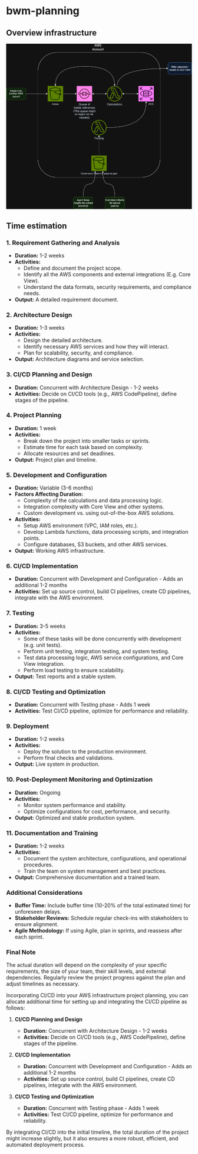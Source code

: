 # bwm-planning

## Overview infrastructure

![Initial draft of architecture](overview.png)


## Time estimation

### 1. Requirement Gathering and Analysis

- **Duration:** 1-2 weeks
- **Activities:**
  - Define and document the project scope.
  - Identify all the AWS components and external integrations (E.g. Core View).
  - Understand the data formats, security requirements, and compliance needs.
- **Output:** A detailed requirement document.

### 2. Architecture Design

- **Duration:** 1-3 weeks
- **Activities:**
  - Design the detailed architecture.
  - Identify necessary AWS services and how they will interact.
  - Plan for scalability, security, and compliance.
- **Output:** Architecture diagrams and service selection.


### 3. CI/CD Planning and Design

- **Duration:** Concurrent with Architecture Design - 1-2 weeks
- **Activities:** Decide on CI/CD tools (e.g., AWS CodePipeline), define stages of the pipeline.

### 4. Project Planning

- **Duration:** 1 week
- **Activities:**
  - Break down the project into smaller tasks or sprints.
  - Estimate time for each task based on complexity.
  - Allocate resources and set deadlines.
- **Output:** Project plan and timeline.

### 5. Development and Configuration

- **Duration:** Variable (3-6 months)
- **Factors Affecting Duration:**
  - Complexity of the calculations and data processing logic.
  - Integration complexity with Core View and other systems.
  - Custom development vs. using out-of-the-box AWS solutions.
- **Activities:**
  - Setup AWS environment (VPC, IAM roles, etc.).
  - Develop Lambda functions, data processing scripts, and integration points.
  - Configure databases, S3 buckets, and other AWS services.
- **Output:** Working AWS infrastructure.

### 6. CI/CD Implementation

- **Duration:** Concurrent with Development and Configuration - Adds an additional 1-2 months
- **Activities:** Set up source control, build CI pipelines, create CD pipelines, integrate with the AWS environment.

### 7. Testing

- **Duration:** 3-5 weeks
- **Activities:**
  - Some of these tasks will be done concurrently with development (e.g. unit tests).
  - Perform unit testing, integration testing, and system testing.
  - Test data processing logic, AWS service configurations, and Core View integration.
  - Perform load testing to ensure scalability.
- **Output:** Test reports and a stable system.

### 8. CI/CD Testing and Optimization

   - **Duration:** Concurrent with Testing phase - Adds 1 week
   - **Activities:** Test CI/CD pipeline, optimize for performance and reliability.

### 9. Deployment

- **Duration:** 1-2 weeks
- **Activities:**
  - Deploy the solution to the production environment.
  - Perform final checks and validations.
- **Output:** Live system in production.

### 10. Post-Deployment Monitoring and Optimization

- **Duration:** Ongoing
- **Activities:**
  - Monitor system performance and stability.
  - Optimize configurations for cost, performance, and security.
- **Output:** Optimized and stable production system.

### 11. Documentation and Training

- **Duration:** 1-2 weeks
- **Activities:**
  - Document the system architecture, configurations, and operational procedures.
  - Train the team on system management and best practices.
- **Output:** Comprehensive documentation and a trained team.

### Additional Considerations

- **Buffer Time:** Include buffer time (10-20% of the total estimated time) for unforeseen delays.
- **Stakeholder Reviews:** Schedule regular check-ins with stakeholders to ensure alignment.
- **Agile Methodology:** If using Agile, plan in sprints, and reassess after each sprint.

### Final Note

The actual duration will depend on the complexity of your specific requirements, the size of your team, their skill levels, and external dependencies. Regularly review the project progress against the plan and adjust timelines as necessary.

Incorporating CI/CD into your AWS infrastructure project planning, you can allocate additional time for setting up and integrating the CI/CD pipeline as follows:

1. **CI/CD Planning and Design**
   - **Duration:** Concurrent with Architecture Design - 1-2 weeks
   - **Activities:** Decide on CI/CD tools (e.g., AWS CodePipeline), define stages of the pipeline.

2. **CI/CD Implementation**
   - **Duration:** Concurrent with Development and Configuration - Adds an additional 1-2 months
   - **Activities:** Set up source control, build CI pipelines, create CD pipelines, integrate with the AWS environment.

3. **CI/CD Testing and Optimization**
   - **Duration:** Concurrent with Testing phase - Adds 1 week
   - **Activities:** Test CI/CD pipeline, optimize for performance and reliability.

By integrating CI/CD into the initial timeline, the total duration of the project might increase slightly, but it also ensures a more robust, efficient, and automated deployment process.